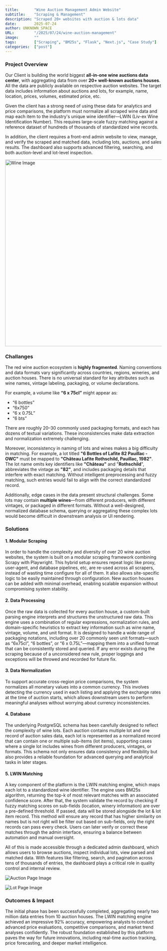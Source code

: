 ```yaml
---
title:       "Wine Auction Management Admin Website"
subtitle:    "Scraping & Management"
description: "Scraped 20+ websites with auction & lots data"
date:        2025-07-24
author: UNKNOWN_SPACE
URL:         "/2025/07/24/wine-auction-management"
image:       ""
tags:        ["Scraping", "BM25s", "Flask", "Next.js", "Case Study"]
categories:  ["post"]
---
```


### Project Overview

Our Client is building the world biggest **all-in-one wine auctions data center**, with aggregating data from over **20+ well-known auctions houses**. All the data are publicly available on respective auction websites. The target data includes information about auctions and lots, for example, name, location, prices, volumes, estimated price, etc. 

Given the client has a strong need of using these data for analytics and price comparisons, the platform must normalize all scraped wine data and map each item to the industry's unique wine identifier—LWIN (Liv-ex Wine Identification Number). This requires large-scale fuzzy matching against a reference dataset of hundreds of thousands of standardized wine records.

In addition, the client requires a front-end admin website to view, manage, and verify the scraped and matched data, including lots, auctions, and sales results. The dashboard also supports advanced filtering, searching, and both auction-level and lot-level inspection.

<img src="/img/projects/wine-auction/wine.jpg" alt="Wine Image" style="width:600px; height:auto;">

### Challanges

The red wine auction ecosystem is **highly fragmented**. Naming conventions and data formats vary significantly across countries, regions, wineries, and auction houses. There is no universal standard for key attributes such as wine names, vintage labeling, packaging, or volume declarations.

For example, a volume like **“6 x 75cl”** might appear as:
- “6 bottles”
- “6x750”
- “6 x 0.75L”
- “6 bts”

There are roughly 20–30 commonly used packaging formats, and each has dozens of textual variations. These inconsistencies make data extraction and normalization extremely challenging.

Moreover, inconsistency in naming of lots and wines makes a big difficulty in matching. For example, a lot titled **"6 Bottles of Lafite 82 Pauillac - OWC"** must be mapped to **"Château Lafite Rothschild, Pauillac, 1982"**. The lot name omits key identifiers like **"Château"** and "**Rothschild**", abbreviates the vintage as **"82"**, and includes packaging details that interfere with exact matching. Without intelligent preprocessing and fuzzy matching, such entries would fail to align with the correct standardized record.

Additionally, edge cases in the data present structural challenges. Some lots may contain **multiple wines**—from different producers, with different vintages, or packaged in different formats. Without a well-designed, normalized database schema, querying or aggregating these complex lots would become difficult in downstream analysis or UI rendering.

### Solutions

#### 1. Modular Scraping
In order to handle the complexity and diversity of over 20 wine auction websites, the system is built on a modular scraping framework combining Scrapy with Playwright. This hybrid setup ensures repeat logic like proxy, user-agent, and database pipelines, etc, are re-used across all scrapers, instead of wasting time configure for all of them. It also allows site-specific logic to be easily maintained through configuration. New auction houses can be added with minimal overhead, enabling scalable expansion without compromising system stability.

#### 2. Data Processing
Once the raw data is collected for every auction house, a custom-built parsing engine interprets and structures the unstructured raw data. This engine uses a combination of regular expressions, normalization rules, and domain-specific heuristics to extract key information such as wine name, vintage, volume, and unit format. It is designed to handle a wide range of packaging notations, including over 20 commonly seen unit formats—such as “6x75cl”, “6 bottles”, or “6 x 0.75L”—mapping them into a unified format that can be consistently stored and queried. If any error exists during the scraping because of a unconsidered new rule, proper loggings and exceptions will be throwed and recorded for future fix.

#### 3. Data Normalization
To support accurate cross-region price comparisons, the system normalizes all monetary values into a common currency. This involves detecting the currency used in each listing and applying the exchange rates at the time of auction starts, which allows downstream users to perform meaningful analyses without worrying about currency inconsistencies.

#### 4. Database
The underlying PostgreSQL schema has been carefully designed to reflect the complexity of wine lots. Each auction contains multiple lot and one record of auction sales data, each lot is represented as a normalized record that can contain one or multiple sub-items (lot items), supporting cases where a single lot includes wines from different producers, vintages, or formats. This schema not only ensures data consistency and flexibility but also provides a reliable foundation for advanced querying and analytical tasks in later stages.

#### 5. LWIN Matching
A key component of the platform is the LWIN matching engine, which maps each lot to a standardized wine identifier. The engine uses BM25s algorithm, returning the top-k of most relevant matches with an associated confidence score. After that, the system validate the record by checking if fuzzy matching scores on sub-fields (location, winery information) are over a pre-defined threshold. If passed, data will be stored alongside the lot & lot item record. This method will ensure any record that has higher similarity on names but is not right will be filter out based on sub-fields, only the right records can pass every check. Users can later verify or correct these matches through the admin interface, ensuring a balance between automation and manual oversight.

All of this is made accessible through a dedicated admin dashboard, which allows users to browse auctions, inspect individual lots, view parsed and matched data. With features like filtering, search, and pagination across tens of thousands of entries, the dashboard plays a critical role in quality control and internal review.

![Auction Page Image](/img/projects/wine-auction/auctions.png "Admin dashboard showing auction management page")  

![Lot Page Image](/img/projects/wine-auction/lots.png "Admin dashboard showing lot management page")  

### Outcomes & Impact

The initial phase has been successfully completed, aggregating nearly two million data entries from 10 auction houses. The LWIN matching engine achieved an impressive 92% accuracy, empowering analysts to conduct advanced price evaluations, competitive comparisons, and market trend analyses confidently. The robust foundation established by this platform paves the way for future innovations, including real-time auction tracking, price forecasting, and deeper market intelligence.
